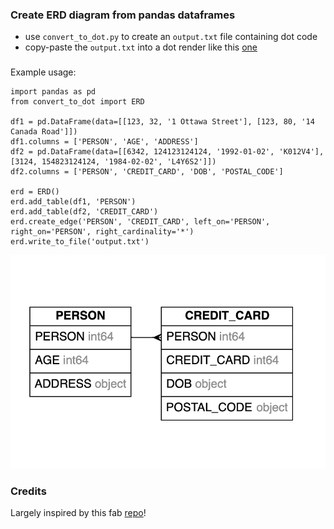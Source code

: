 ### Create ERD diagram from pandas dataframes
* use `convert_to_dot.py` to create an `output.txt` file containing dot code
* copy-paste the `output.txt` into a dot render like this [one](https://edotor.net/) 

###
Example usage:

```
import pandas as pd 
from convert_to_dot import ERD

df1 = pd.DataFrame(data=[[123, 32, '1 Ottawa Street'], [123, 80, '14 Canada Road']])
df1.columns = ['PERSON', 'AGE', 'ADDRESS']
df2 = pd.DataFrame(data=[[6342, 124123124124, '1992-01-02', 'K012V4'], [3124, 154823124124, '1984-02-02', 'L4Y6S2']])
df2.columns = ['PERSON', 'CREDIT_CARD', 'DOB', 'POSTAL_CODE']

erd = ERD()
erd.add_table(df1, 'PERSON')
erd.add_table(df2, 'CREDIT_CARD')
erd.create_edge('PERSON', 'CREDIT_CARD', left_on='PERSON', right_on='PERSON', right_cardinality='*')
erd.write_to_file('output.txt')

```
![example image](example_erd.png "Title")

### Credits
Largely inspired by this fab [repo](https://pypi.org/project/ERDot/])!